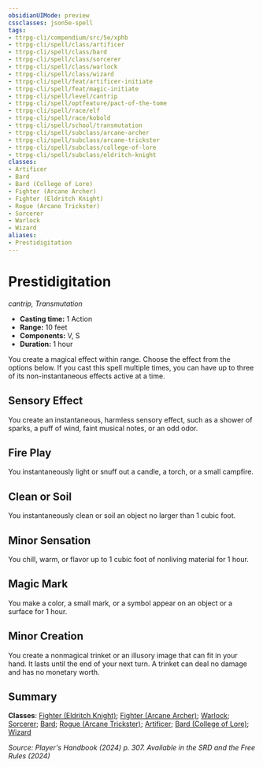 ```yaml
---
obsidianUIMode: preview
cssclasses: json5e-spell
tags:
- ttrpg-cli/compendium/src/5e/xphb
- ttrpg-cli/spell/class/artificer
- ttrpg-cli/spell/class/bard
- ttrpg-cli/spell/class/sorcerer
- ttrpg-cli/spell/class/warlock
- ttrpg-cli/spell/class/wizard
- ttrpg-cli/spell/feat/artificer-initiate
- ttrpg-cli/spell/feat/magic-initiate
- ttrpg-cli/spell/level/cantrip
- ttrpg-cli/spell/optfeature/pact-of-the-tome
- ttrpg-cli/spell/race/elf
- ttrpg-cli/spell/race/kobold
- ttrpg-cli/spell/school/transmutation
- ttrpg-cli/spell/subclass/arcane-archer
- ttrpg-cli/spell/subclass/arcane-trickster
- ttrpg-cli/spell/subclass/college-of-lore
- ttrpg-cli/spell/subclass/eldritch-knight
classes:
- Artificer
- Bard
- Bard (College of Lore)
- Fighter (Arcane Archer)
- Fighter (Eldritch Knight)
- Rogue (Arcane Trickster)
- Sorcerer
- Warlock
- Wizard
aliases:
- Prestidigitation
---
```

# Prestidigitation
*cantrip, Transmutation*  


- **Casting time:** 1 Action
- **Range:** 10 feet
- **Components:** V, S
- **Duration:** 1 hour

You create a magical effect within range. Choose the effect from the options below. If you cast this spell multiple times, you can have up to three of its non-instantaneous effects active at a time.

## Sensory Effect

You create an instantaneous, harmless sensory effect, such as a shower of sparks, a puff of wind, faint musical notes, or an odd odor.

## Fire Play

You instantaneously light or snuff out a candle, a torch, or a small campfire.

## Clean or Soil

You instantaneously clean or soil an object no larger than 1 cubic foot.

## Minor Sensation

You chill, warm, or flavor up to 1 cubic foot of nonliving material for 1 hour.

## Magic Mark

You make a color, a small mark, or a symbol appear on an object or a surface for 1 hour.

## Minor Creation

You create a nonmagical trinket or an illusory image that can fit in your hand. It lasts until the end of your next turn. A trinket can deal no damage and has no monetary worth.

## Summary

**Classes**: [Fighter (Eldritch Knight)](/3-Mechanics/CLI/lists/list-spells-classes-eldritch-knight-xphb.md "subclass=XPHB;class=XPHB"); [Fighter (Arcane Archer)](/3-Mechanics/CLI/lists/list-spells-classes-arcane-archer-xge.md "subclass=XGE;class=XPHB"); [Warlock](/3-Mechanics/CLI/lists/list-spells-classes-warlock.md); [Sorcerer](/3-Mechanics/CLI/lists/list-spells-classes-sorcerer.md); [Bard](/3-Mechanics/CLI/lists/list-spells-classes-bard.md); [Rogue (Arcane Trickster)](/3-Mechanics/CLI/lists/list-spells-classes-arcane-trickster-xphb.md "subclass=XPHB;class=XPHB"); [Artificer](/3-Mechanics/CLI/lists/list-spells-classes-artificer.md); [Bard (College of Lore)](/3-Mechanics/CLI/lists/list-spells-classes-college-of-lore-xphb.md "subclass=XPHB;class=XPHB"); [Wizard](/3-Mechanics/CLI/lists/list-spells-classes-wizard.md)

*Source: Player's Handbook (2024) p. 307. Available in the <span title='Systems Reference Document (5.2)'>SRD</span> and the Free Rules (2024)*